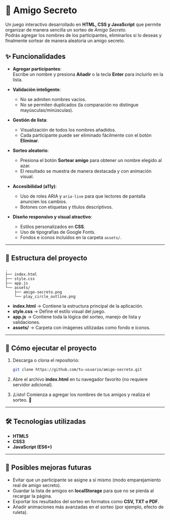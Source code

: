 # 🎁 Amigo Secreto

Un juego interactivo desarrollado en **HTML, CSS y JavaScript** que permite organizar de manera sencilla un sorteo de *Amigo Secreto*.  
Podrás agregar los nombres de los participantes, eliminarlos si lo deseas y finalmente sortear de manera aleatoria un amigo secreto.  

## ✨ Funcionalidades

- **Agregar participantes**:  
  Escribe un nombre y presiona **Añadir** o la tecla **Enter** para incluirlo en la lista.  

- **Validación inteligente**:  
  - No se admiten nombres vacíos.  
  - No se permiten duplicados (la comparación no distingue mayúsculas/minúsculas).  

- **Gestión de lista**:  
  - Visualización de todos los nombres añadidos.  
  - Cada participante puede ser eliminado fácilmente con el botón **Eliminar**.  

- **Sorteo aleatorio**:  
  - Presiona el botón **Sortear amigo** para obtener un nombre elegido al azar.  
  - El resultado se muestra de manera destacada y con animación visual.  

- **Accesibilidad (a11y)**:  
  - Uso de roles ARIA y `aria-live` para que lectores de pantalla anuncien los cambios.  
  - Botones con etiquetas y títulos descriptivos.  

- **Diseño responsivo y visual atractivo**:  
  - Estilos personalizados en **CSS**.  
  - Uso de tipografías de Google Fonts.  
  - Fondos e íconos incluidos en la carpeta `assets/`.  

---

## 📂 Estructura del proyecto

```
.
├── index.html
├── style.css
├── app.js
└── assets/
    ├── amigo-secreto.png
    └── play_circle_outline.png
```

- **index.html** → Contiene la estructura principal de la aplicación.  
- **style.css** → Define el estilo visual del juego.  
- **app.js** → Contiene toda la lógica del sorteo, manejo de lista y validaciones.  
- **assets/** → Carpeta con imágenes utilizadas como fondo e íconos.  

---

## 🚀 Cómo ejecutar el proyecto

1. Descarga o clona el repositorio:  
   ```bash
   git clone https://github.com/tu-usuario/amigo-secreto.git
   ```

2. Abre el archivo **index.html** en tu navegador favorito (no requiere servidor adicional).  

3. ¡Listo! Comienza a agregar los nombres de tus amigos y realiza el sorteo. 🎉  

---

## 🛠️ Tecnologías utilizadas

- **HTML5**  
- **CSS3**  
- **JavaScript (ES6+)**  

---

## 🔮 Posibles mejoras futuras

- Evitar que un participante se asigne a sí mismo (modo emparejamiento real de amigo secreto).  
- Guardar la lista de amigos en **localStorage** para que no se pierda al recargar la página.  
- Exportar los resultados del sorteo en formatos como **CSV, TXT o PDF**.  
- Añadir animaciones más avanzadas en el sorteo (por ejemplo, efecto de ruleta).  
